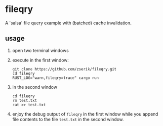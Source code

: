 # fileqry

A 'salsa' file query example with (batched) cache invalidation.

## usage

1. open two terminal windows

2. execute in the first window:
   ```
   git clone https://github.com/zserik/fileqry.git
   cd fileqry
   RUST_LOG="warn,fileqry=trace" cargo run
   ```

3. in the second window
   ```
   cd fileqry
   rm test.txt
   cat >> test.txt
   ```

4. enjoy the debug output of `fileqry` in the first window while you append file
   contents to the file `test.txt` in the second window.
